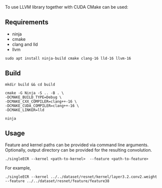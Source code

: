 
To use LLVM library together with CUDA CMake can be used:
## Requirements 
- ninja
- cmake
- clang and lld
- llvm

```shell
sudo apt install ninja-build cmake clang-16 lld-16 llvm-16
```

## Build

```shell
mkdir build && cd build

cmake -G Ninja -S .. -B . \
-DCMAKE_BUILD_TYPE=Debug \
-DCMAKE_CXX_COMPILER=clang++-16 \
-DCMAKE_CUDA_COMPILER=clang++-16 \
-DCMAKE_LINKER=lld

ninja
```
## Usage
Feature and kernel paths can be provided via command line arguments. Optionally, output directory can be provided for the resulting convolution.

```shell
./singleECR --kernel <path-to-kernel>  --feature <path-to-feature>
```
For example,

```shell
./singleECR --kernel ../../dataset/resnet/kernel/layer3.2.conv2.weight  --feature ../../dataset/resnet/feature/feature38
```


